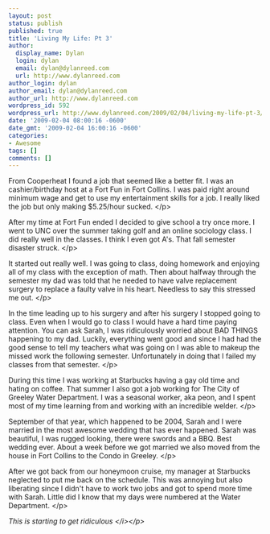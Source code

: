 ```yaml
---
layout: post
status: publish
published: true
title: 'Living My Life: Pt 3'
author:
  display_name: Dylan
  login: dylan
  email: dylan@dylanreed.com
  url: http://www.dylanreed.com
author_login: dylan
author_email: dylan@dylanreed.com
author_url: http://www.dylanreed.com
wordpress_id: 592
wordpress_url: http://www.dylanreed.com/2009/02/04/living-my-life-pt-3/
date: '2009-02-04 08:00:16 -0600'
date_gmt: '2009-02-04 16:00:16 -0600'
categories:
- Awesome
tags: []
comments: []
---
```

<p>From Cooperheat I found a job that seemed like a better fit. I was an cashier&#47;birthday host at a Fort Fun in Fort Collins. I was paid right around minimum wage and get to use my entertainment skills for a job. I really liked the job but only making $5.25&#47;hour sucked.  <&#47;p>
<p>After my time at Fort Fun ended I decided to give school a try once more. I went to UNC over the summer taking golf and an online sociology class. I did really well in the classes. I think I even got A's. That fall semester disaster struck. <&#47;p>
<p>It started out really well. I was going to class, doing homework and enjoying all of my class with the exception of math. Then about halfway through the semester my dad was told that he needed to have valve replacement surgery to replace a faulty valve in his heart. Needless to say this stressed me out.  <&#47;p>
<p>In the time leading up to his surgery and after his surgery I stopped going to class. Even when I would go to class I would have a hard time paying attention. You can ask Sarah, I was ridiculously worried about BAD THINGS happening to my dad. Luckily, everything went good and since I had had the good sense to tell my teachers what was going on I was able to makeup the missed work the following semester. Unfortunately in doing that I failed my classes from that semester.  <&#47;p>
<p>During this time I was working at Starbucks having a gay old time and hating on coffee. That summer I also got a job working for The City of Greeley Water Department. I was a seasonal worker, aka peon, and I spent most of my time learning from and working with an incredible welder.  <&#47;p>
<p>September of that year, which happened to be 2004, Sarah and I were married in the most awesome wedding that has ever happened. Sarah was beautiful, I was rugged looking, there were swords and a BBQ. Best wedding ever. About a week before we got married we also moved from the house in Fort Collins to the Condo in Greeley.  <&#47;p>
<p>After we got back from our honeymoon cruise, my manager at Starbucks neglected to put me back on the schedule. This was annoying but also liberating since I didn't have to work two jobs and got to spend more time with Sarah. Little did I know that my days were numbered at the Water Department. <&#47;p></p>
<p><i>This is starting to get ridiculous <&#47;i><&#47;p></p>
